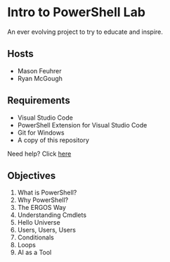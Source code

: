 # Intro to PowerShell Lab

An ever evolving project to try to educate and inspire.

## Hosts

* Mason Feuhrer
* Ryan McGough

## Requirements

* Visual Studio Code
* PowerShell Extension for Visual Studio Code
* Git for Windows
* A copy of this repository

Need help? Click [here](references/software-prerequisites.md)

## Objectives

1. What is PowerShell?
2. Why PowerShell?
3. The ERGOS Way
4. Understanding Cmdlets
5. Hello Universe
6. Users, Users, Users
7. Conditionals
8. Loops
9. AI as a Tool